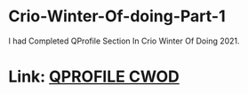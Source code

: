 # Crio-Winter-Of-doing-Part-1

I had Completed QProfile Section In Crio Winter Of Doing 2021.

#  Link:  [QPROFILE CWOD](https://ankanportfolio.netlify.app/)

